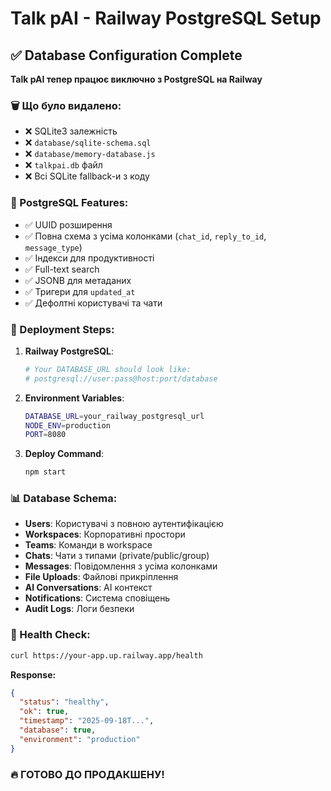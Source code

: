 # Talk pAI - Railway PostgreSQL Setup

## ✅ Database Configuration Complete

**Talk pAI тепер працює виключно з PostgreSQL на Railway**

### 🗑️ Що було видалено:
- ❌ SQLite3 залежність
- ❌ `database/sqlite-schema.sql`
- ❌ `database/memory-database.js`
- ❌ `talkpai.db` файл
- ❌ Всі SQLite fallback-и з коду

### 🔧 PostgreSQL Features:
- ✅ UUID розширення
- ✅ Повна схема з усіма колонками (`chat_id`, `reply_to_id`, `message_type`)
- ✅ Індекси для продуктивності
- ✅ Full-text search
- ✅ JSONB для метаданих
- ✅ Тригери для `updated_at`
- ✅ Дефолтні користувачі та чати

### 🚀 Deployment Steps:

1. **Railway PostgreSQL**:
   ```bash
   # Your DATABASE_URL should look like:
   # postgresql://user:pass@host:port/database
   ```

2. **Environment Variables**:
   ```bash
   DATABASE_URL=your_railway_postgresql_url
   NODE_ENV=production
   PORT=8080
   ```

3. **Deploy Command**:
   ```bash
   npm start
   ```

### 📊 Database Schema:
- **Users**: Користувачі з повною аутентифікацією
- **Workspaces**: Корпоративні простори
- **Teams**: Команди в workspace
- **Chats**: Чати з типами (private/public/group)
- **Messages**: Повідомлення з усіма колонками
- **File Uploads**: Файлові прикріплення
- **AI Conversations**: AI контекст
- **Notifications**: Система сповіщень
- **Audit Logs**: Логи безпеки

### 🎯 Health Check:
```bash
curl https://your-app.up.railway.app/health
```

**Response:**
```json
{
  "status": "healthy",
  "ok": true,
  "timestamp": "2025-09-18T...",
  "database": true,
  "environment": "production"
}
```

### 🔥 **ГОТОВО ДО ПРОДАКШЕНУ!**